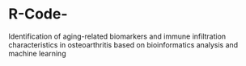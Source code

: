 # R-Code-
Identification of aging-related biomarkers and immune infiltration characteristics in osteoarthritis based on bioinformatics analysis and machine learning
